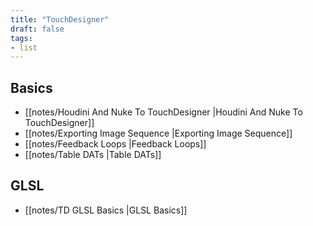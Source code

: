 ```yaml
---
title: "TouchDesigner"
draft: false
tags:
- list
---
```


## Basics
- [[notes/Houdini And Nuke To TouchDesigner |Houdini And Nuke To TouchDesigner]]
- [[notes/Exporting Image Sequence |Exporting Image Sequence]]
- [[notes/Feedback Loops |Feedback Loops]]
- [[notes/Table DATs |Table DATs]]

## GLSL
- [[notes/TD GLSL Basics |GLSL Basics]]
